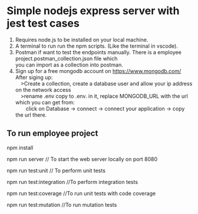 # Simple nodejs express server with jest test cases

1. Requires node.js to be installed on your local machine.
2. A terminal to run run the npm scripts. (Like the terminal in vscode).
3. Postman if want to test the endpoints manually.
There is a employee project.postman_collection.json file which<br>
you can import as a collection into postman. 
4. Sign up for a free mongodb account on https://www.mongodb.com/<br>
After siging up:<br>
&emsp;>Create a collection, create a database user and allow your ip address on the network access<br>
&emsp;>rename .env copy to .env. in it, replace MONGODB_URL with the url which you can get from:<br>
&emsp;&emsp;click on Database -> connect -> connect your application -> copy the url there.

## To run employee project

npm install

npm run server // To start the web server locally on port 8080

npm run test:unit // To perform unit tests

npm run test:integration //To perform integration tests

npm run test:coverage //To run unit tests with code coverage

npm run test:mutation //To run mutation tests
